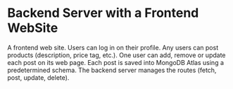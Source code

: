 # Backend Server with a Frontend WebSite


A frontend web site.  Users can log in on their profile. Any users can post products (description, price tag, etc.). One user can add, remove or update each post on its web page. Each post is saved into MongoDB Atlas using a predetermined schema. The backend server manages the routes (fetch, post, update, delete).

